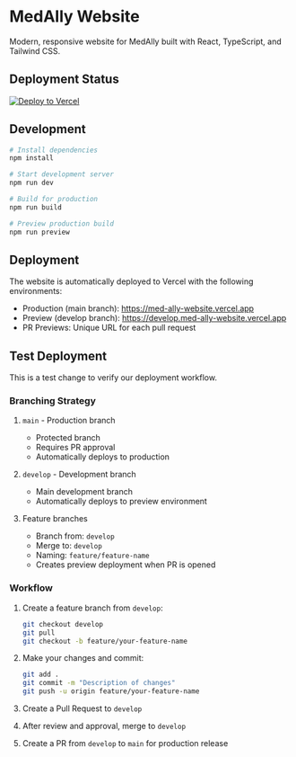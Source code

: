# MedAlly Website

Modern, responsive website for MedAlly built with React, TypeScript, and Tailwind CSS.

## Deployment Status

[![Deploy to Vercel](https://github.com/calonji/med-ally-website/actions/workflows/vercel-deploy.yml/badge.svg)](https://github.com/calonji/med-ally-website/actions/workflows/vercel-deploy.yml)

## Development

```bash
# Install dependencies
npm install

# Start development server
npm run dev

# Build for production
npm run build

# Preview production build
npm run preview
```

## Deployment

The website is automatically deployed to Vercel with the following environments:

- Production (main branch): https://med-ally-website.vercel.app
- Preview (develop branch): https://develop.med-ally-website.vercel.app
- PR Previews: Unique URL for each pull request

## Test Deployment

This is a test change to verify our deployment workflow.

### Branching Strategy

1. `main` - Production branch
   - Protected branch
   - Requires PR approval
   - Automatically deploys to production

2. `develop` - Development branch
   - Main development branch
   - Automatically deploys to preview environment

3. Feature branches
   - Branch from: `develop`
   - Merge to: `develop`
   - Naming: `feature/feature-name`
   - Creates preview deployment when PR is opened

### Workflow

1. Create a feature branch from `develop`:
   ```bash
   git checkout develop
   git pull
   git checkout -b feature/your-feature-name
   ```

2. Make your changes and commit:
   ```bash
   git add .
   git commit -m "Description of changes"
   git push -u origin feature/your-feature-name
   ```

3. Create a Pull Request to `develop`
4. After review and approval, merge to `develop`
5. Create a PR from `develop` to `main` for production release
